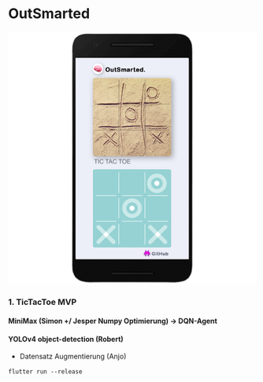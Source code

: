 # OutSmarted
![outSmarted](outsmarted.png)

### 1. TicTacToe MVP
#### MiniMax (Simon +/ Jesper Numpy Optimierung) &rarr; DQN-Agent
#### YOLOv4 object-detection (Robert)
- Datensatz Augmentierung (Anjo)

```
flutter run --release
```

